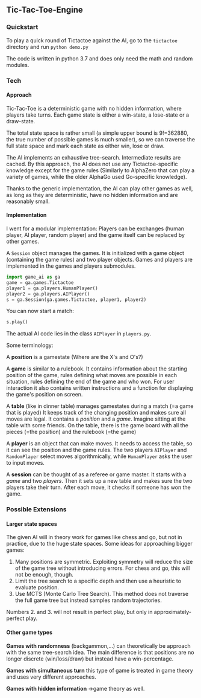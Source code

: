 ## Tic-Tac-Toe-Engine
### Quickstart
To play a quick round of Tictactoe against the AI, go to the `tictactoe` directory and run `python demo.py`

The code is written in python 3.7 and does only need the math and random modules.
### Tech
#### Approach
Tic-Tac-Toe is a deterministic game with no hidden information, where players take turns. Each game state is either a win-state, a lose-state or a draw-state.

The total state space is rather small (a simple upper bound is 9!=362880, the true number of possible games is much smaller), so we can traverse the full state space and mark each state as either win, lose or draw.

The AI implements an exhaustive tree-search. Intermediate results are cached. By this approach, the AI does not use any Tictactoe-specific knowledge except for the game rules (Similarly to AlphaZero that can play a variety of games, while the older AlphaGo used Go-specific knowledge).

Thanks to the generic implementation, the AI can play other games as well, as long as they are deterministic, have no hidden information and are reasonably small.

#### Implementation
I went for a modular implementation: Players can be exchanges (human player, AI player, random player) and the game itself can be replaced by other games.

A `Session` object manages the games. It is initialized with a game object (containing the game rules) and two player objects. Games and players are implemented in the games and players submodules.

```python
import game_ai as ga
game = ga.games.Tictactoe
player1 = ga.players.HumanPlayer()
player2 = ga.players.AIPlayer()
s = ga.Session(ga.games.Tictactoe, player1, player2)
```

You can now start a match:
```python
s.play()
```

The actual AI code lies in the class `AIPlayer` in `players.py`.

Some terminology:

A __position__ is a gamestate (Where are the X's and O's?)

A __game__ is similar to a rulebook. It contains information about the starting position of the game, rules  defining what moves are possible in each situation, rules defining the end of the game and who won. For user interaction it also contains written instructions and a function for displaying the game's position on screen.

A __table__ (like in dinner table) manages gamestates during a match (=a game that is played) It keeps track of the changing position and makes sure all moves are legal. It contains a _position_ and a _game_. Imagine sitting at the table with some friends. On the table, there is the game board with all the pieces (=the position) and the rulebook (=the game)

A __player__ is an object that can make moves. It needs to access the table, so it can see the position and the game rules. The two players `AIPlayer` and `RandomPlayer` select moves algorithmically, while `HumanPlayer` asks the user to input moves.

A __session__ can be thought of as a referee or game master. It starts with a _game_ and two _players_. Then it sets up a new table and makes sure the two players take their turn. After each move, it checks if someone has won the game.

### Possible Extensions
#### Larger state spaces
The given AI will in theory work for games like chess and go, but not in practice, due to the huge state spaces.
Some ideas for approaching bigger games:

  1. Many positions are symmetric. Exploiting symmetry will reduce the size of the game tree without introducing errors. For chess and go, this will not be enough, though.
  2. Limit the tree search to a specific depth and then use a heuristic to evaluate position.
  3. Use MCTS (Monte Carlo Tree Search). This method does not traverse the full game tree but instead samples random trajectories.

Numbers 2. and 3. will not result in perfect play, but only in approximately-perfect play.

#### Other game types
__Games with randomness__ (backgammon,...) can theoretically be approach with the same tree-search idea. The main difference is that positions are no longer discrete (win/loss/draw) but instead have a win-percentage.

__Games with simultaneous turn__ this type of game is treated in game theory and uses very different approaches.

__Games with hidden information__ ->game theory as well.
